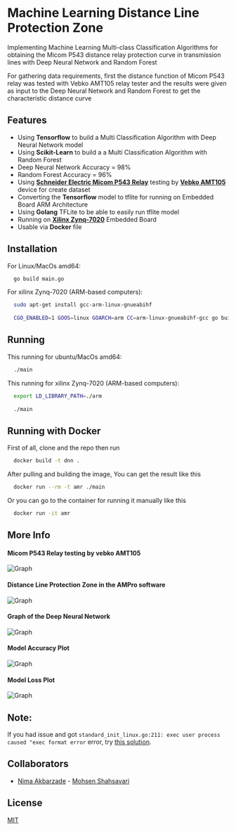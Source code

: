 # Machine Learning Distance Line Protection Zone

Implementing Machine Learning Multi-class Classification Algorithms for obtaining the Micom P543 distance relay protection curve in transmission lines with Deep Neural Network and Random Forest

For gathering data requirements, first the distance function of Micom P543 relay was tested with Vebko AMT105 relay tester and the results were given as input to the Deep Neural Network and Random Forest to get the characteristic distance curve

## Features
  - Using <b>Tensorflow</b> to build a Multi Classification Algorithm with Deep Neural Network model
  - Using <b>Scikit-Learn</b> to build a a Multi Classification Algorithm with Random Forest
  - Deep Neural Network Accuracy = 98% 
  - Random Forest Accuracy = 96%
  - Using <a href="https://www.se.com/uk/en/product-range/60747-micom-p54x/#overview" target="_blank"><b>Schneider Electric Micom P543 Relay</b></a> testing by <a href="https://vebko.org/en/Default.aspx" target="_blank"><b>Vebko AMT105</b></a> device for create dataset
  - Converting the <b>Tensorflow</b> model to tflite for running on Embedded Board ARM Architecture
  - Using <b>Golang</b> TFLite to be able to easily run tflite model
  - Running on <a href="https://www.xilinx.com/products/silicon-devices/soc/zynq-7000.html" target="_blank"><b>Xilinx Zynq-7020</b></a> Embedded Board
  - Usable via <b>Docker</b> file
  
## Installation

For Linux/MacOs amd64:

```bash
  go build main.go
```

For xilinx Zynq-7020 (ARM-based computers):

```bash
  sudo apt-get install gcc-arm-linux-gnueabihf
  
  CGO_ENABLED=1 GOOS=linux GOARCH=arm CC=arm-linux-gnueabihf-gcc go build -o main
```

## Running

This running for ubuntu/MacOs amd64:

```bash
  ./main
```

This running for xilinx Zynq-7020 (ARM-based computers):

```bash
  export LD_LIBRARY_PATH=./arm
  
  ./main
```

## Running with Docker

First of all, clone and the repo then run
```bash
  docker build -t dnn .
```

After pulling and building the image, You can get the result like this

```bash
  docker run --rm -t amr ./main
```

Or you can go to the container for running it manually like this

```bash
  docker run -it amr
```

## More Info

#### Micom P543 Relay testing by vebko AMT105
![Graph](https://github.com/taherfattahi/dnn-distance-line-protection-zone/blob/master/images/micom_p543_relay_testing_by_vebko.jpg)

#### Distance Line Protection Zone in the AMPro software
![Graph](https://github.com/taherfattahi/dnn-distance-line-protection-zone/blob/master/images/distance_line_protection_zone.png)

#### Graph of the Deep Neural Network
![Graph](https://github.com/taherfattahi/dnn-distance-line-protection-zone/blob/master/images/graph.png)

#### Model Accuracy Plot
![Graph](https://github.com/taherfattahi/dnn-distance-line-protection-zone/blob/master/images/model_accuracy.png)

#### Model Loss Plot
![Graph](https://github.com/taherfattahi/dnn-distance-line-protection-zone/blob/master/images/model_loss.png)


## Note:
 If you had issue and got `standard_init_linux.go:211: exec user process caused "exec format error` error, try [this solution](https://www.stereolabs.com/docs/docker/building-arm-container-on-x86/).

## Collaborators

- [Nima Akbarzade](https://www.github.com/iw4p) - [Mohsen Shahsavari](https://github.com/mohsenshahsavari)


## License

[MIT](https://choosealicense.com/licenses/mit/)

